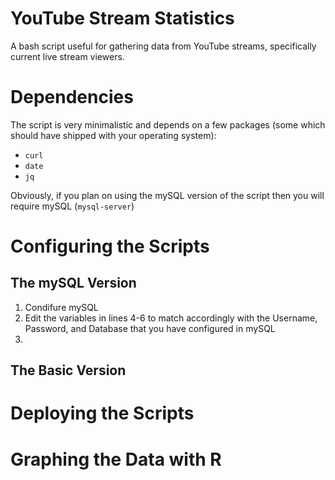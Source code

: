 # YouTube Stream Statistics 

A bash script useful for gathering data from YouTube streams, specifically current live stream viewers. 

# Dependencies

The script is very minimalistic and depends on a few packages (some which should have shipped with your operating system):
* `curl` 
* `date`
* `jq`

Obviously, if you plan on using the mySQL version of the script then you will require mySQL (`mysql-server`)

# Configuring the Scripts

## The mySQL Version 

1. Condifure mySQL
2. Edit the variables in lines 4-6 to match accordingly with the Username, Password, and Database that you have configured in mySQL
3. 

## The Basic Version

# Deploying the Scripts

# Graphing the Data with R
